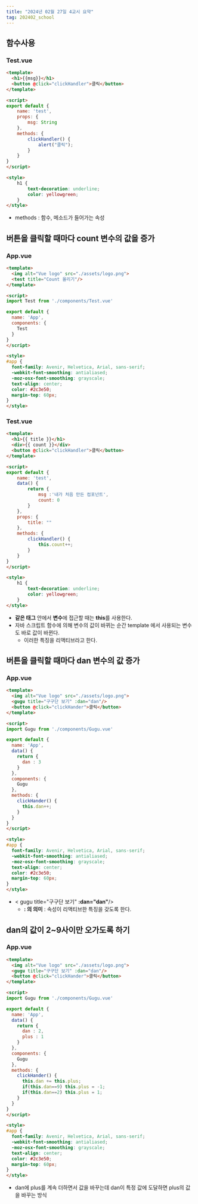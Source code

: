 ```yaml
---
title: "2024년 02월 27일 4교시 요약"
tag: 202402_school
---
```


## 함수사용

### Test.vue

```html
<template>
  <h1>{{msg}}</h1>
  <button @click="clickHandler">클릭</button>
</template>

<script>
export default {
    name: 'test',
    props: {
        msg: String
    },
    methods: {
        clickHandler() {
            alert("클릭");
        }
    }
}
</script>

<style>
    h1 {
        text-decoration: underline;
        color: yellowgreen;
    }
</style>
```

- methods : 함수, 메소드가 들어가는 속성

## 버튼을 클릭할 때마다 count 변수의 값을 증가

### App.vue

```html
<template>
  <img alt="Vue logo" src="./assets/logo.png">
  <test title="Count 올리기"/>
</template>

<script>
import Test from './components/Test.vue'

export default {
  name: 'App',
  components: {
    Test
  }
}
</script>

<style>
#app {
  font-family: Avenir, Helvetica, Arial, sans-serif;
  -webkit-font-smoothing: antialiased;
  -moz-osx-font-smoothing: grayscale;
  text-align: center;
  color: #2c3e50;
  margin-top: 60px;
}
</style>
```

### Test.vue

```html
<template>
  <h1>{{ title }}</h1>
  <div>{{ count }}</div>
  <button @click="clickHandler">클릭</button>
</template>

<script>
export default {
    name: 'test',
    data() {
        return {
            msg :'내가 처음 만든 컴포넌트',
            count: 0
        }
    },
    props: {
        title: ""
    },
    methods: {
        clickHandler() {
            this.count++;
        }
    }
}
</script>

<style>
    h1 {
        text-decoration: underline;
        color: yellowgreen;
    }
</style>
```

- **같은 태그** 안에서 **변수**에 접근할 때는 **this**를 사용한다.
- 자바 스크립트 함수에 의해 변수의 값이 바뀌는 순간 template 에서 사용되는 변수도 바로 값이 바뀐다.
  - 이러한 특징을 리액티브라고 한다.

## 버튼을 클릭할 때마다 dan 변수의 값 증가

### App.vue

```html
<template>
  <img alt="Vue logo" src="./assets/logo.png">
  <gugu title="구구단 보기" :dan="dan"/>
  <button @click="clickHander">클릭</button>
</template>

<script>
import Gugu from './components/Gugu.vue'

export default {
  name: 'App',
  data() {
    return {
      dan : 3
    }
  },
  components: {
    Gugu
  },
  methods: {
    clickHander() {
      this.dan++;
    }
  }
}
</script>

<style>
#app {
  font-family: Avenir, Helvetica, Arial, sans-serif;
  -webkit-font-smoothing: antialiased;
  -moz-osx-font-smoothing: grayscale;
  text-align: center;
  color: #2c3e50;
  margin-top: 60px;
}
</style>
```

- < gugu title="구구단 보기" **:dan="dan"**/>
  - **: 의 의미** : 속성이 리액티브한 특징을 갖도록 한다.

## dan의 값이 2~9사이만 오가도록 하기

### App.vue

```html
<template>
  <img alt="Vue logo" src="./assets/logo.png">
  <gugu title="구구단 보기" :dan="dan"/>
  <button @click="clickHander">클릭</button>
</template>

<script>
import Gugu from './components/Gugu.vue'

export default {
  name: 'App',
  data() {
    return {
      dan : 2,
      plus : 1
    }
  },
  components: {
    Gugu
  },
  methods: {
    clickHander() {
      this.dan += this.plus;
      if(this.dan==9) this.plus = -1;
      if(this.dan==2) this.plus = 1;
    }
  }
}
</script>

<style>
#app {
  font-family: Avenir, Helvetica, Arial, sans-serif;
  -webkit-font-smoothing: antialiased;
  -moz-osx-font-smoothing: grayscale;
  text-align: center;
  color: #2c3e50;
  margin-top: 60px;
}
</style>
```

- dan에 plus를 계속 더하면서 값을 바꾸는데 dan이 특정 값에 도달하면 plus의 값을 바꾸는 방식